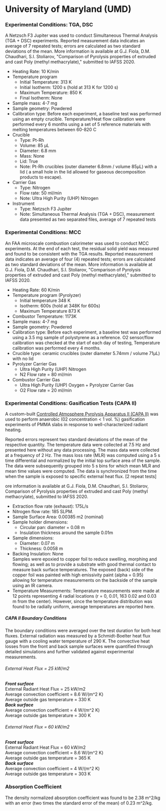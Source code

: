 # University of Maryland (UMD)

### Experimental Conditions: TGA, DSC
A Netzsch F3 Jupiter was used to conduct Simultaneous Thermal Analysis (TGA + DSC) experiments. Reported measurement data indicates an average of 7 repeated tests; errors are calculated as two standard deviations of the mean. More information is available at G.J. Fiola, D.M. Chaudhari, S.I. Stoliarov, "Comparison of Pyrolysis properties of extruded and cast Poly (methyl methacrylate)," submitted to IAFSS 2020. 

* Heating Rate: 10 K/min
* Temperature program
  - Initial Temperature: 313 K
  - Initial Isotherm: 1200 s (hold at 313 K for 1200 s)  
  - Maximum Temperature: 850 K
  - Final Isotherm: None
* Sample mass: 4-7 mg
* Sample geometry: Powdered
* Calibration type: Before each experiment, a baseline test was performed using an empty crucible. Temperature/Heat flow calibration were performed every 6 months using a set of 5 reference materials with melting temperatures between 60-820 C
* Crucible
  - Type: Pt-Rh
  - Volume: 85 µL
  - Diameter: 6.8 mm
  - Mass: None
  - Lid: True
  - Note: Pt-Rh crucibles (outer diameter 6.8mm / volume 85µL) with a lid ( a small hole in the lid allowed for gaseous decomposition products to escape).
* Carrier Gas
  - Type: Nitrogen
  - Flow rate: 50 ml/min
  - Note: Ultra High Purity (UHP) Nitrogen
* Instrument
  - Type: Netzsch F3 Jupiter
  - Note: Simultaneous Thermal Analysis (TGA + DSC), measurement data presented as two separated files, average of 7 repeated tests

### Experimental Conditions: MCC
An FAA microscale combustion calorimeter was used to conduct MCC experiments.  At the end of each test, the residual solid yield was measured and found to be consistent with the TGA results. Reported measurement data indicates an average of four (4) repeated tests; errors are calculated as two standard deviations of the mean. More information is available at G.J. Fiola, D.M. Chaudhari, S.I. Stoliarov, "Comparison of Pyrolysis properties of extruded and cast Poly (methyl methacrylate)," submitted to IAFSS 2020. 

* Heating Rate: 60 K/min
* Temperature program (Pyrolyzer)
  - Initial temperature 348 K
  - Isotherm: 600s (hold at 348K for 600s)  
  - Maximum Temperature 873 K
* Combustor Temperature: 1173K
* Sample mass: 4-7 mg
* Sample geometry: Powdered
* Calibration type: Before each experiment, a baseline test was performed using a 3.5 mg sample of polystyrene as a reference. O2 sensor/flow calibration was checked at the start of each day of testing, Temperature calibration was performed every 4 months.
* Crucible type: ceramic crucibles (outer diameter 5.74mm / volume 71µL) with no lid
* Pyrolyzer Carrier Gas
  - Ultra High Purity (UHP) Nitrogen 
  - N2 Flow rate = 80 ml/min
* Combustor Carrier Gas
  - Ultra High Purity (UHP) Oxygen + Pyrolyzer Carrier Gas
  - O2 Flow rate = 20 ml/min


### Experimental Conditions: Gasification Tests (CAPA II)
A custom-built [Controlled Atmosphere Pyrolysis Apparatus II (CAPA II)](https://www.sciencedirect.com/science/article/abs/pii/S0379711217300541) was used to perform anaerobic (02 concentration < 1 vol. %) gasification experiments of PMMA slabs in response to well-characterized radiant heating. 

Reported errors represent two standard deviations of the mean of the respective quantity. The temperature data were collected at 7.5 Hz and presented here without any data processing. The mass data were collected at a frequency of 2 Hz. The mass loss rate (MLR) was computed using a 5 s time differential and normalized by the initial top surface area of the sample. The data were subsequently grouped into 5 s bins for which mean MLR and mean time values were computed. The data is synchronized from the time when the sample is exposed to specific external heat flux. [2 repeat tests]

ore information is available at G.J. Fiola, D.M. Chaudhari, S.I. Stoliarov, Comparison of Pyrolysis properties of extruded and cast Poly (methyl methacrylate), submitted to IAFSS 2020. 

* Extraction flow rate (exhaust): 175L/s
* Nitrogen flow rate: 185 SLPM.
* Sample Surface Area: 0.00385 m2 (nominal)
* Sample holder dimensions:
    - Circular pan: diameter = 0.08 m
    - Insulation thickness around the sample 0.01m
* Sample dimensions: 
  - Diameter: 0.07 m
  - Thickness: 0.0058 m
* Backing Insulation: None  
Samples were epoxied to copper foil to reduce swelling, morphing and flowing; as well as to provide a substrate with good thermal contact to measure back surface temperatures. The exposed (back) side of the copper foil was painted with high emissivity paint (alpha = 0.95) allowing for temperature measurements on the backside of the sample using an IR camera.
* Temperature Measurements:
    Temperature measurements were made at 12 points representing 4 radial locations (r = 0, 0.01, 163 0.02 and 0.03 m from the center). However, since the temperature distribution was found to be radially uniform, average temperatures are reported here. 

##### CAPA II Boundary Conditions
The boundary conditions were averaged over the test duration for both heat fluxes. External radiation was measured by a Schmidt-Boelter heat flux gauge with a cooling water temperature of 290 K. The convective heat losses from the front and back sample surfaces were quantified through detailed simulations and further validated against experimental measurements. 

###### External Heat Flux = 25 kW/m2
_**Front surface**_  
External Radiant Heat Flux = 25 kW/m2  
Average convection coefficient = 8.6 W/(m^2  K)  
Average outside gas temperature = 330 K  
_**Back surface**_  
Average convection coefficient = 4 W/(m^2 K)  
Average outside gas temperature = 300 K  

###### External Heat Flux = 60 kW/m2  
_**Front surface**_  
External Radiant Heat Flux = 60 kW/m2  
Average convection coefficient = 8.6 W/(m^2  K)  
Average outside gas temperature = 365 K  
_**Back surface**_  
Average convection coefficient = 4 W/(m^2 K)  
Average outside gas temperature = 303 K  



### Absorption Coefficient  
The density normalized absorption coefficient was found to be 2.38 m^2/kg with an error (two times the standard error of the mean) of 0.23 m^2/kg.
